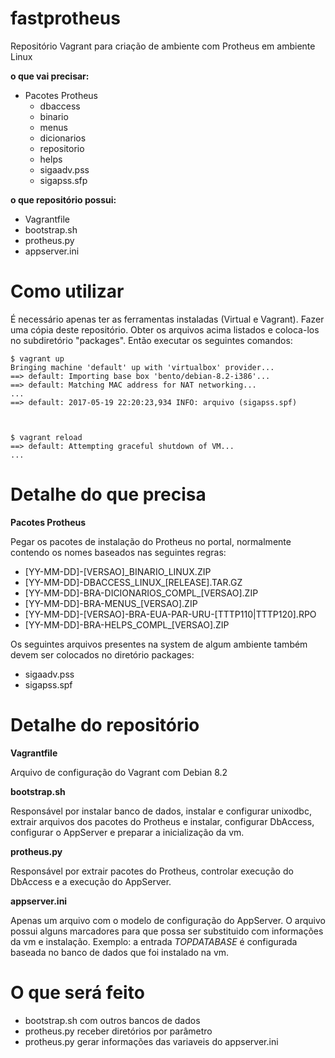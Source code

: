 fastprotheus
============
Repositório Vagrant para criação de ambiente com Protheus em ambiente Linux


**o que vai precisar:**
- Pacotes Protheus
  - dbaccess
  - binario
  - menus
  - dicionarios
  - repositorio
  - helps
  - sigaadv.pss
  - sigapss.sfp


**o que repositório possui:**
- Vagrantfile
- bootstrap.sh
- protheus.py
- appserver.ini


Como utilizar
=============

É necessário apenas ter as ferramentas instaladas (Virtual e Vagrant).
Fazer uma cópia deste repositório. Obter os arquivos acima listados e 
coloca-los no subdiretório "packages". Então executar os seguintes 
comandos:


```
$ vagrant up
Bringing machine 'default' up with 'virtualbox' provider...
==> default: Importing base box 'bento/debian-8.2-i386'...
==> default: Matching MAC address for NAT networking...
...
==> default: 2017-05-19 22:20:23,934 INFO: arquivo (sigapss.spf)



$ vagrant reload
==> default: Attempting graceful shutdown of VM...
...

```


Detalhe do que precisa
======================


**Pacotes Protheus**

Pegar os pacotes de instalação do Protheus no portal, normalmente contendo
os nomes baseados nas seguintes regras:

- [YY-MM-DD]-[VERSAO]_BINARIO_LINUX.ZIP
- [YY-MM-DD]-DBACCESS_LINUX_[RELEASE].TAR.GZ
- [YY-MM-DD]-BRA-DICIONARIOS_COMPL_[VERSAO].ZIP
- [YY-MM-DD]-BRA-MENUS_[VERSAO].ZIP
- [YY-MM-DD]-[VERSAO]-BRA-EUA-PAR-URU-[TTTP110|TTTP120].RPO
- [YY-MM-DD]-BRA-HELPS_COMPL_[VERSAO].ZIP

Os seguintes arquivos presentes na system de algum ambiente também devem 
ser colocados no diretório packages:

- sigaadv.pss
- sigapss.spf


Detalhe do repositório
======================


**Vagrantfile**

Arquivo de configuração do Vagrant com Debian 8.2


**bootstrap.sh**

Responsável por instalar banco de dados, instalar e configurar unixodbc, 
extrair arquivos dos pacotes do Protheus e instalar, configurar DbAccess, 
configurar o AppServer e preparar a inicialização da vm.


**protheus.py**

Responsável por extrair pacotes do Protheus, controlar execução do DbAccess
e a execução do AppServer.


**appserver.ini**

Apenas um arquivo com o modelo de configuração do AppServer. O arquivo 
possui alguns marcadores para que possa ser substituido com informações 
da vm e instalação. Exemplo: a entrada _TOPDATABASE_ é configurada baseada
no banco de dados que foi instalado na vm.


O que será feito
================

- bootstrap.sh com outros bancos de dados
- protheus.py receber diretórios por parâmetro
- protheus.py gerar informações das variaveis do appserver.ini